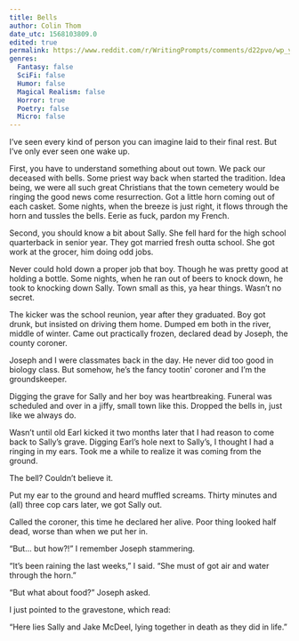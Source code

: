 ```yaml
---
title: Bells
author: Colin Thom
date_utc: 1568103809.0
edited: true
permalink: https://www.reddit.com/r/WritingPrompts/comments/d22pvo/wp_youre_a_gravekeeper_the_dead_are_buried_with/
genres:
  Fantasy: false
  SciFi: false
  Humor: false
  Magical Realism: false
  Horror: true
  Poetry: false
  Micro: false
---
```

I’ve seen every kind of person you can imagine laid to their final rest. But I’ve only ever seen one wake up.

First, you have to understand something about out town. We pack our deceased with bells. Some priest way back when started the tradition. Idea being, we were all such great Christians that the town cemetery would be ringing the good news come resurrection. Got a little horn coming out of each casket. Some nights, when the breeze is just right, it flows through the horn and tussles the bells. Eerie as fuck, pardon my French.

Second, you should know a bit about Sally. She fell hard for the high school quarterback in senior year. They got married fresh outta school. She got work at the grocer, him doing odd jobs.

Never could hold down a proper job that boy. Though he was pretty good at holding a bottle. Some nights, when he ran out of beers to knock down, he took to knocking down Sally. Town small as this, ya hear things. Wasn’t no secret.

The kicker was the school reunion, year after they graduated. Boy got drunk, but insisted on driving them home. Dumped em both in the river, middle of winter. Came out practically frozen, declared dead by Joseph, the county coroner.

Joseph and I were classmates back in the day. He never did too good in biology class. But somehow, he’s the fancy tootin' coroner and I’m the groundskeeper.

Digging the grave for Sally and her boy was heartbreaking. Funeral was scheduled and over in a jiffy, small town like this. Dropped the bells in, just like we always do.

Wasn’t until old Earl kicked it two months later that I had reason to come back to Sally’s grave. Digging Earl’s hole next to Sally’s, I thought I had a ringing in my ears. Took me a while to realize it was coming from the ground.

The bell? Couldn’t believe it.

Put my ear to the ground and heard muffled screams. Thirty minutes and (all) three cop cars later, we got Sally out.

Called the coroner, this time he declared her alive. Poor thing looked half dead, worse than when we put her in.

“But... but how?!” I remember Joseph stammering.

“It’s been raining the last weeks,” I said. “She must of got air and water through the horn.”

“But what about food?” Joseph asked.

I just pointed to the gravestone, which read:

“Here lies Sally and Jake McDeel, lying together in death as they did in life.”
